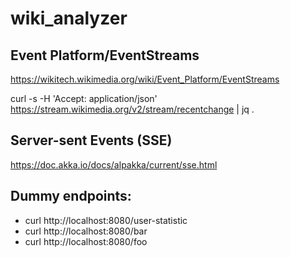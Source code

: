 # wiki_analyzer

## Event Platform/EventStreams
https://wikitech.wikimedia.org/wiki/Event_Platform/EventStreams

curl -s -H 'Accept: application/json'  https://stream.wikimedia.org/v2/stream/recentchange | jq .


## Server-sent Events (SSE)
https://doc.akka.io/docs/alpakka/current/sse.html

## Dummy endpoints:
* curl http://localhost:8080/user-statistic
* curl http://localhost:8080/bar
* curl http://localhost:8080/foo

